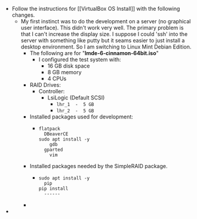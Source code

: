 - Follow the instructions for [[VirtualBox OS Install]] with the following changes.
	- My first instinct was to do the development on a server (no graphical user interface).  This didn't work very well.  The primary problem is that I can't increase the display size.  I suppose I could 'ssh' into the server with something like putty but it seams easier to just install a desktop environment.  So I am switching to Linux Mint Debian Edition.
		- The following are for "**lmde-6-cinnamon-64bit.iso**"
			- I configured the test system with:
				- 16 GB disk space
				- 8 GB memory
				- 4 CPUs
		- RAID Drives:
			- Controller:
				- LsiLogic (Default SCSI)
					- ``lhr_1  -  5 GB``
					- ``lhr_2  -  5 GB``
		- Installed packages used for development:
			- ```
			  flatpack
			  	DBeaverCE
			  sudo apt install -y
			      gdb
			  	gparted
			      vim
			  ```
		- Installed packages needed by the SimpleRAID package.
			- ```
			  sudo apt install -y
			  	pip
			  pip install
			  	------
			  ```
		-
-